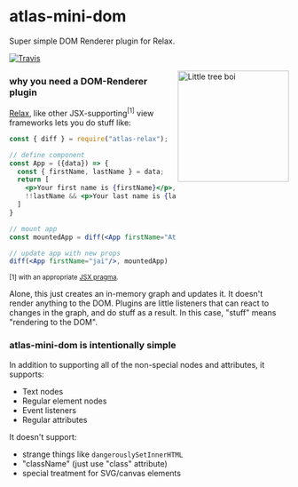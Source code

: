 # atlas-mini-dom

Super simple DOM Renderer plugin for Relax.

[![Travis](https://img.shields.io/travis/atlassubbed/atlas-mini-dom.svg)](https://travis-ci.org/atlassubbed/atlas-mini-dom)

[<img alt="Little tree boi" align="right" width="200" src="https://user-images.githubusercontent.com/38592371/54507116-3ba09a80-4916-11e9-96c1-ba497f8ac8bb.png">](https://www.google.com/search?q=worlds+smallest+tree)


### why you need a DOM-Renderer plugin

[Relax](https://github.com/atlassubbed/atlas-relax), like other JSX-supporting<sup>[1]</sup> view frameworks lets you do stuff like:

```jsx
const { diff } = require("atlas-relax");

// define component
const App = ({data}) => {
  const { firstName, lastName } = data;
  return [
    <p>Your first name is {firstName}</p>,
    !!lastName && <p>Your last name is {lastName}</p>
  ]
}

// mount app
const mountedApp = diff(<App firstName="Atlas" lastName="Subbed"/>)

// update app with new props
diff(<App firstName="jai"/>, mountedApp)

```
<sup>[1] with an appropriate [JSX pragma](https://github.com/atlassubbed/atlas-relax-jsx-pragmas).</sup>

Alone, this just creates an in-memory graph and updates it. It doesn't render anything to the DOM. Plugins are little listeners that can react to changes in the graph, and do stuff as a result. In this case, "stuff" means "rendering to the DOM".

### atlas-mini-dom is intentionally simple

In addition to supporting all of the non-special nodes and attributes, it supports:

  * Text nodes
  * Regular element nodes 
  * Event listeners
  * Regular attributes

It doesn't support:

  * strange things like `dangerouslySetInnerHTML`
  * "className" (just use "class" attribute)
  * special treatment for SVG/canvas elements
